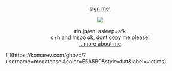 <p align="center"><a href="https://www.yourworldoftext.com/~rinne/3">sign me!</a></p>

<p align="center">
    
    
<img src="https://files.catbox.moe/d10a3i.gif">

</p>



<p align="center"><b>rin</b> <b>jp</b>/en. asleep=afk
<br>c+h and inspo ok, dont copy me please!
    <br> <a href="https://github.com/megatensei/xtra">...more about me</a>  
</p>    

 <p style="align=center">
  ![](https://komarev.com/ghpvc/?username=megatensei&color=E5A5B0&style=flat&label=victims)
  </p>

